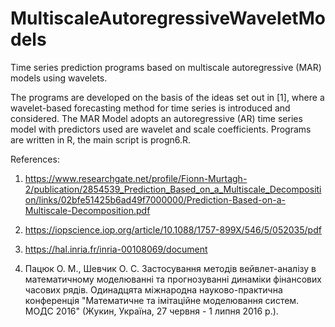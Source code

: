 # MultiscaleAutoregressiveWaveletModels
Time series prediction programs based on multiscale autoregressive (MAR) models using wavelets.

The programs are developed on the basis of the ideas set out in [1], where a wavelet-based forecasting method for time series is introduced and considered. The MAR Model adopts an autoregressive (AR) time series model with predictors used are wavelet and scale coefficients. Programs are written in R, the main script is progn6.R.

References:

1. https://www.researchgate.net/profile/Fionn-Murtagh-2/publication/2854539_Prediction_Based_on_a_Multiscale_Decomposition/links/02bfe51425b6ad49f7000000/Prediction-Based-on-a-Multiscale-Decomposition.pdf

2. https://iopscience.iop.org/article/10.1088/1757-899X/546/5/052035/pdf

3. https://hal.inria.fr/inria-00108069/document

4. Пацюк О. М., Шевчик О. С. Застосування методів вейвлет-аналізу в математичному моделюванні та прогнозуванні динаміки фінансових часових рядів. Одинадцята міжнародна науково-практична конференція "Математичне та імітаційне моделювання систем. МОДС 2016" (Жукин, Україна, 27 червня - 1 липня 2016 р.).


